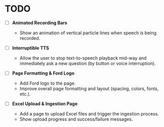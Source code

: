 # TODO

- [ ] **Animated Recording Bars**
  - Show an animation of vertical particle lines when speech is being recorded.

- [ ] **Interruptible TTS**
  - Allow the user to stop text-to-speech playback mid-way and immediately ask a new question (by button or voice interruption).

- [ ] **Page Formatting & Ford Logo**
  - Add Ford logo to the page.
  - Improve overall page formatting and layout (spacing, colors, fonts, etc.).

- [ ] **Excel Upload & Ingestion Page**
  - Add a page to upload Excel files and trigger the ingestion process.
  - Show upload progress and success/failure messages. 